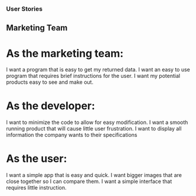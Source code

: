 ### User Stories
## Marketing Team
# As the marketing team:
I want a program that is easy to get my returned data.
I want an easy to use program that requires brief instructions for the user.
I want my potential products easy to see and make out.

# As the developer:
I want to minimize the code to allow for easy modification.
I want a smooth running product that will cause little user frustration.
I want to display all information the company wants to their specifications

# As the user:
I want a simple app that is easy and quick.
I want bigger images that are close together so I can compare them.
I want a simple interface that requires little instruction.
